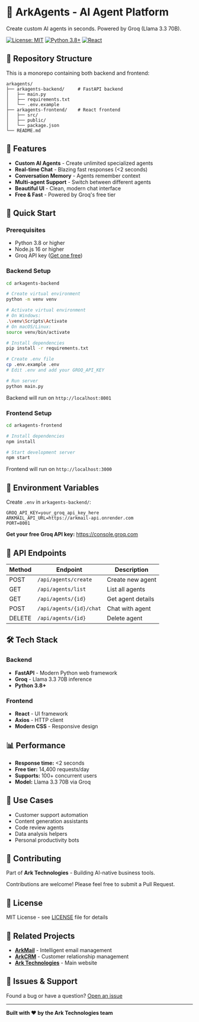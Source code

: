 # 🤖 ArkAgents - AI Agent Platform

Create custom AI agents in seconds. Powered by Groq (Llama 3.3 70B).

[![License: MIT](https://img.shields.io/badge/License-MIT-yellow.svg)](https://opensource.org/licenses/MIT)
[![Python 3.8+](https://img.shields.io/badge/python-3.8+-blue.svg)](https://www.python.org/downloads/)
[![React](https://img.shields.io/badge/react-%2320232a.svg?style=flat&logo=react&logoColor=%2361DAFB)](https://reactjs.org/)

## 📁 Repository Structure

This is a monorepo containing both backend and frontend:

```
arkagents/
├── arkagents-backend/     # FastAPI backend
│   ├── main.py
│   ├── requirements.txt
│   └── .env.example
├── arkagents-frontend/    # React frontend
│   ├── src/
│   ├── public/
│   └── package.json
└── README.md
```

## 🌟 Features

* **Custom AI Agents** - Create unlimited specialized agents
* **Real-time Chat** - Blazing fast responses (<2 seconds)
* **Conversation Memory** - Agents remember context
* **Multi-agent Support** - Switch between different agents
* **Beautiful UI** - Clean, modern chat interface
* **Free & Fast** - Powered by Groq's free tier

## 🚀 Quick Start

### Prerequisites

- Python 3.8 or higher
- Node.js 16 or higher
- Groq API key ([Get one free](https://console.groq.com))

### Backend Setup

```bash
cd arkagents-backend

# Create virtual environment
python -m venv venv

# Activate virtual environment
# On Windows:
.\venv\Scripts\Activate
# On macOS/Linux:
source venv/bin/activate

# Install dependencies
pip install -r requirements.txt

# Create .env file
cp .env.example .env
# Edit .env and add your GROQ_API_KEY

# Run server
python main.py
```

Backend will run on `http://localhost:8001`

### Frontend Setup

```bash
cd arkagents-frontend

# Install dependencies
npm install

# Start development server
npm start
```

Frontend will run on `http://localhost:3000`

## 🔑 Environment Variables

Create `.env` in `arkagents-backend/`:

```env
GROQ_API_KEY=your_groq_api_key_here
ARKMAIL_API_URL=https://arkmail-api.onrender.com
PORT=8001
```

**Get your free Groq API key:** https://console.groq.com

## 📖 API Endpoints

| Method | Endpoint | Description |
|--------|----------|-------------|
| POST | `/api/agents/create` | Create new agent |
| GET | `/api/agents/list` | List all agents |
| GET | `/api/agents/{id}` | Get agent details |
| POST | `/api/agents/{id}/chat` | Chat with agent |
| DELETE | `/api/agents/{id}` | Delete agent |

## 🛠️ Tech Stack

### Backend
- **FastAPI** - Modern Python web framework
- **Groq** - Llama 3.3 70B inference
- **Python 3.8+**

### Frontend
- **React** - UI framework
- **Axios** - HTTP client
- **Modern CSS** - Responsive design

## 📊 Performance

- **Response time:** <2 seconds
- **Free tier:** 14,400 requests/day
- **Supports:** 100+ concurrent users
- **Model:** Llama 3.3 70B via Groq

## 🎯 Use Cases

- Customer support automation
- Content generation assistants
- Code review agents
- Data analysis helpers
- Personal productivity bots

## 🤝 Contributing

Part of **Ark Technologies** - Building AI-native business tools.

Contributions are welcome! Please feel free to submit a Pull Request.

## 📝 License

MIT License - see [LICENSE](LICENSE) file for details

## 🔗 Related Projects

- **[ArkMail](https://mail.arktechnologies.ai)** - Intelligent email management
- **[ArkCRM](https://arktechnologies.ai/dashboard)** - Customer relationship management
- **[Ark Technologies](https://arktechnologies.ai)** - Main website

## 🐛 Issues & Support

Found a bug or have a question? [Open an issue](https://github.com/piccassol/arkagents/issues)

---

**Built with ❤️ by the Ark Technologies team**
